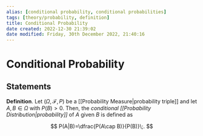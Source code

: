 ```yaml
---
alias: [conditional probability, conditional probabilities]
tags: [theory/probability, definition]
title: Conditional Probability
date created: 2022-12-30 21:39:02
date modified: Friday, 30th December 2022, 21:40:16
---
```


# Conditional Probability

## Statements

**Definition**. Let $(\Omega,\mathcal{F},P)$ be a [[Probability Measure|probability triple]] and let $A,B\in\Omega$ with $P(B) > 0$. Then, the _conditional [[Probability Distribution|probability]]_ of $A$ given $B$ is defined as

$$
P(A|B)=\dfrac{P(A\cap B)}{P(B)}\;.
$$